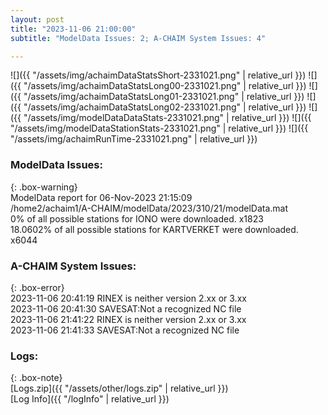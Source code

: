 ```yaml
---
layout: post
title: "2023-11-06 21:00:00"
subtitle: "ModelData Issues: 2; A-CHAIM System Issues: 4"

---
```


![]({{ "/assets/img/achaimDataStatsShort-2331021.png" | relative_url }})
![]({{ "/assets/img/achaimDataStatsLong00-2331021.png" | relative_url }})
![]({{ "/assets/img/achaimDataStatsLong01-2331021.png" | relative_url }})
![]({{ "/assets/img/achaimDataStatsLong02-2331021.png" | relative_url }})
![]({{ "/assets/img/modelDataDataStats-2331021.png" | relative_url }})
![]({{ "/assets/img/modelDataStationStats-2331021.png" | relative_url }})
![]({{ "/assets/img/achaimRunTime-2331021.png" | relative_url }})


### ModelData Issues:  
  
{: .box-warning}  
 ModelData report for 06-Nov-2023 21:15:09   
 /home2/achaim1/A-CHAIM/modelData/2023/310/21/modelData.mat   
 0% of all possible stations for IONO were downloaded. x1823   
 18.0602% of all possible stations for KARTVERKET were downloaded. x6044   
  
### A-CHAIM System Issues:  
  
{: .box-error}  
2023-11-06 20:41:19 RINEX is neither version 2.xx or 3.xx  
2023-11-06 20:41:30 SAVESAT:Not a recognized NC file  
2023-11-06 21:41:22 RINEX is neither version 2.xx or 3.xx  
2023-11-06 21:41:33 SAVESAT:Not a recognized NC file  

### Logs:  
  
{: .box-note}  
[Logs.zip]({{ "/assets/other/logs.zip" | relative_url }})  
[Log Info]({{ "/logInfo" | relative_url }})  
